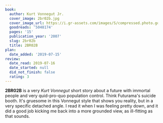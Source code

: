```yaml
---
book:
  author: Kurt Vonnegut Jr.
  cover_image: 2br02b.jpg
  cover_image_url: https://i.gr-assets.com/images/S/compressed.photo.goodreads.com/books/1328301776l/5048174.jpg
  goodreads: '5048174'
  pages: '15'
  publication_year: '2007'
  slug: 2br02b
  title: 2BR02B
plan:
  date_added: '2019-07-15'
review:
  date_read: 2019-07-16
  date_started: null
  did_not_finish: false
  rating: 3
---
```


**2BR02B** is a very *Kurt Vonnegut* short story about a future with immortal people and very quid-pro-quo population control. Think Futurama's suicide booth. It's gruesome in this Vonnegut style that shows you reality, but in a very specific detached angle. I read it when I was feeling pretty down, and it did a good job kicking me back into a more grounded view, as ill-fitting as that sounds.
